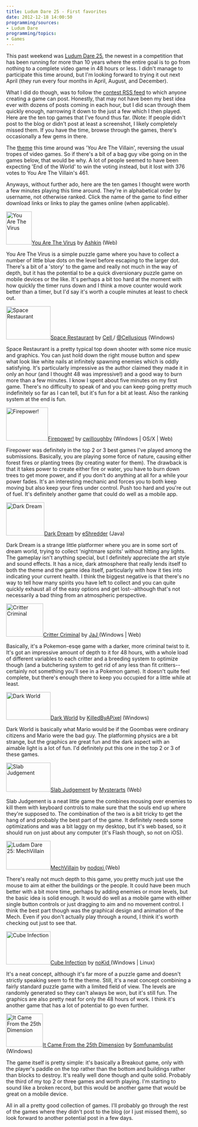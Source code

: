 ```yaml
---
title: Ludum Dare 25 - First favorites
date: 2012-12-18 14:00:50
programming/sources:
- Ludum Dare
programming/topics:
- Games
---
```

This past weekend was <a title="Ludam Dare 25" href="http://www.ludumdare.com/">Ludum Dare 25</a>, the newest in a competition that has been running for more than 10 years where the entire goal is to go from nothing to a complete video game in 48 hours or less. I didn't manage to participate this time around, but I'm looking forward to trying it out next April (they run every four months in April, August, and December).

<!--more-->

What I did do though, was to follow the <a title="Ludam Dare Constest RSS Feed" href="http://www.ludumdare.com/compo/feed/">contest RSS feed</a> to which anyone creating a game can post. Honestly, that may not have been my best idea ever with dozens of posts coming in each hour, but I did scan through them quickly enough, narrowing it down to the just a few which I then played. Here are the ten top games that I've found thus far. (Note: If people didn't post to the blog or didn't post at least a screenshot, I likely completely missed them. If you have the time, browse through the games, there's occasionally a few gems in there.

The <a title="Ludam Dare 25: Theme Voting" href="http://www.ludumdare.com/compo/ld-25-theme-voting-round-5-of-5/">theme</a> this time around was 'You Are The Villain', reversing the usual tropes of video games. So if there's a bit of a bag guy vibe going on in the games below, that would be why. A lot of people seemed to have been expecting 'End of the World' to win the voting instead, but it lost with 376 votes to You Are The Villain's 461.

Anyways, without further ado, here are the ten games I thought were worth a few minutes playing this time around. They're in alphabetical order by username, not otherwise ranked. Click the name of the game to find either download links or links to play the games online (when applicable).

<a title="Ludam Dare 25: You Are the Virus" href="http://www.ludumdare.com/compo/ludum-dare-25/?action=preview&amp;uid=1722"><img class="alignleft" alt="You Are The Virus" src="http://www.ludumdare.com/compo/wp-content/compo2/thumb/ddd044df75888f82c66b4bd2c2589af6.jpg" width="69" height="90" />You Are The Virus</a> by <a title="Ludam Dare 25: Ashkin" href="http://www.ludumdare.com/compo/author/ashkin/">Ashkin</a> (Web)

You Are The Virus is a simple puzzle game where you have to collect a number of little blue dots on the level before escaping to the larger dot. There's a bit of a 'story' to the game and really not much in the way of depth, but it has the potential to be a quick diversionary puzzle game on mobile devices or the like. It's perhaps a bit too hard at the moment with how quickly the timer runs down and I think a move counter would work better than a timer, but I'd say it's worth a couple minutes at least to check out.

<a title="Ludam Dare 25: Space Restaurant" href="http://www.ludumdare.com/compo/ludum-dare-25/?action=preview&amp;uid=3295"><img class="alignleft" alt="Space Restaurant" src="http://www.ludumdare.com/compo/wp-content/compo2/thumb/433124f33bc707850fc800b455a5ff43.jpg" width="120" height="90" />Space Restaurant</a> by <a title="Ludam Dare 25: Cell" href="http://www.ludumdare.com/compo/author/covebit/">Cell </a>/ <a title="Twitter: Cellusious" href="http://twitter.com/Cellusious">@Cellusious</a> (Windows)

Space Restaurant is a pretty typical top down shooter with some nice music and graphics. You can just hold down the right mouse button and spew what look like white nails at infinitely spawning enemies which is oddly satisfying. It's particularly impressive as the author claimed they made it in only an hour (and I thought 48 was impressive!) and a good way to burn more than a few minutes. I know I spent about five minutes on my first game. There's no difficulty to speak of and you can keep going pretty much indefinitely so far as I can tell, but it's fun for a bit at least. Also the ranking system at the end is fun.

<a title="Ludam Dare 25: Firepower!" href="http://www.ludumdare.com/compo/ludum-dare-25/?action=preview&amp;uid=18255"><img class="alignleft" alt="Firepower!" src="http://www.ludumdare.com/compo/wp-content/compo2/thumb/7d8fbdef9d3f92513729601992191ab2.jpg" width="113" height="90" />Firepower!</a> by <a title="Ludam Dare 25: cwilloughby" href="http://www.ludumdare.com/compo/author/cwilloughby/">cwilloughby</a> (Windows | OS/X | Web)

Firepower was definitely in the top 2 or 3 best games I've played among the submissions. Basically, you are playing some force of nature, causing either forest fires or planting trees (by creating water for them). The drawback is that it takes power to create either fire or water, you have to burn down trees to get more power, and if you don't do anything at all for a while your power fades. It's an interesting mechanic and forces you to both keep moving but also keep your fires under control. Push too hard and you're out of fuel. It's definitely another game that could do well as a mobile app.

<a title="Ludam Dare 25: Dark Dream" href="http://www.ludumdare.com/compo/ludum-dare-25/?action=preview&amp;uid=11792"><img class="alignleft" alt="Dark Dream" src="http://www.ludumdare.com/compo/wp-content/compo2/thumb/fdcc789713f9fecd6910f61d34bcd453.jpg" width="103" height="90" />Dark Dream</a> by <a title="Ludam Dare 25: eShredder" href="http://www.ludumdare.com/compo/author/eshredder/">eShredder</a> (Java)

Dark Dream is a strange little platformer where you are in some sort of dream world, trying to collect 'nightmare spirits' without hitting any lights. The gameplay isn't anything special, but I definitely appreciate the art style and sound effects. It has a nice, dark atmosphere that really lends itself to both the theme and the game idea itself, particularly with how it ties into indicating your current health. I think the biggest negative is that there's no way to tell how many spirits you have left to collect and you can quite quickly exhaust all of the easy options and get lost--although that's not necessarily a bad thing from an atmospheric perspective.

<a title="Ludam Dare 25: Critter Criminal" href="http://www.ludumdare.com/compo/ludum-dare-25/?action=preview&amp;uid=5496"><img class="alignleft" alt="Critter Criminal" src="http://www.ludumdare.com/compo/wp-content/compo2/thumb/53d316415149a266fffd00d399dc163f.jpg" width="100" height="90" />Critter Criminal</a> by <a title="Ludam Dare 25: JaJ" href="http://www.ludumdare.com/compo/author/jaj/">JaJ </a>(Windows | Web)

Basically, it's a Pokemon-esqe game with a darker, more criminal twist to it. It's got an impressive amount of depth to it for 48 hours, with a whole load of different variables to each critter and a breeding system to optimize though (and a butchering system to get rid of any less than fit critters--certainly not something you'll see in a Pokemon game). It doesn't quite feel complete, but there's enough there to keep you occupied for a little while at least.

<a title="Ludam Dare 25: Dark World" href="http://www.ludumdare.com/compo/ludum-dare-25/?action=preview&amp;uid=2075"><img class="alignleft" alt="Dark World" src="http://www.ludumdare.com/compo/wp-content/compo2/thumb/1b3ca0f85f141558bc50e7f69c9f7a62.jpg" width="120" height="75" />Dark World</a> by <a title="Ludam Dare 25: KilledByAPixel" href="http://www.ludumdare.com/compo/author/killedbyapixel/">KilledByAPixel</a> (Windows)

Dark World is basically what Mario would be if the Goombas were ordinary citizens and Mario were the bad guy. The platforming physics are a bit strange, but the graphics are great fun and the dark aspect with an aimable light is a lot of fun. I'd definitely put this one in the top 2 or 3 of these games.

<img class="alignleft" alt="Slab Judgement" src="http://www.ludumdare.com/compo/wp-content/compo2/thumb/3943f48de154cb4c10863c6781376df0.jpg" width="120" height="79" /><a title="Ludam Dare 25: Slab Judgment" href="http://www.ludumdare.com/compo/ludum-dare-25/?action=preview&amp;uid=11869">Slab Judgement</a> by <a title="Ludam Dare 25: Mysterarts" href="http://www.ludumdare.com/compo/author/mysterarts/">Mysterarts</a> (Web)

Slab Judgement is a neat little game the combines mousing over enemies to kill them with keyboard controls to make sure that the souls end up where they're supposed to. The combination of the two is a bit tricky to get the hang of and probably the best part of the game. It definitely needs some optimizations and was a bit laggy on my desktop, but it's web based, so it should run on just about any computer (it's Flash though, so not on iOS).

<img class="alignleft" alt="Ludam Dare 25: MechVillain" src="http://www.ludumdare.com/compo/wp-content/compo2/thumb/bd1a72e276f55c9de3235a7c601e9d4c.jpg" width="120" height="78" /><a title="Ludam Dare 25: MechVillain" href="http://www.ludumdare.com/compo/ludum-dare-25/?action=preview&amp;uid=2154">MechVillain</a> by <a title="Ludam Dare 25: nodoxi" href="http://www.ludumdare.com/compo/author/nodoxi/">nodoxi </a>(Web)

There's really not much depth to this game, you pretty much just use the mouse to aim at either the buildings or the people. It could have been much better with a bit more time, perhaps by adding enemies or more levels, but the basic idea is solid enough. It would do well as a mobile game with either single button controls or just dragging to aim and no movement control. I think the best part though was the graphical design and animation of the Mech. Even if you don't actually play through a round, I think it's worth checking out just to see that.

<a title="Ludam Dare 25: Cube Infection" href="http://www.ludumdare.com/compo/ludum-dare-25/?action=preview&amp;uid=18804"><img class="alignleft" alt="Cube Infection" src="http://www.ludumdare.com/compo/wp-content/compo2/thumb/3f83654d72e6e0632b3fd0bc18057bac.jpg" width="120" height="90" />Cube Infection</a> by <a title="Ludam Dare 25: noKid" href="http://www.ludumdare.com/compo/author/nokid/">noKid </a>(Windows | Linux)

It's a neat concept, although it's far more of a puzzle game and doesn't strictly speaking seem to fit the theme. Still, it's a neat concept combining a fairly standard puzzle game with a limited field of view. The levels are randomly generated so they can't always be won, but it's still fun. The graphics are also pretty neat for only the 48 hours of work. I think it's another game that has a lot of potential to go even further.

<img class="alignleft" alt="It Came From the 25th Dimension" src="http://www.ludumdare.com/compo/wp-content/compo2/thumb/d652f4ece21f621bb37da4d2ba81dda1.jpg" width="99" height="90" /><a title="Ludam Dare 25: It Came From the 25th Dimension" href="http://www.ludumdare.com/compo/ludum-dare-25/?action=preview&amp;uid=19074">It Came From the 25th Dimension</a> by <a title="Ludam Dare 25: Somfunambulist" href="http://www.ludumdare.com/compo/author/somfunambulist/">Somfunambulist </a>(Windows)

The game itself is pretty simple: it's basically a Breakout game, only with the player's paddle on the top rather than the bottom and buildings rather than blocks to destroy. It's really well done though and quite solid. Probably the third of my top 2 or three games and worth playing. I'm starting to sound like a broken record, but this would be another game that would be great on a mobile device.

All in all a pretty good collection of games. I'll probably go through the rest of the games where they didn't post to the blog (or I just missed them), so look forward to another potential post in a few days.
